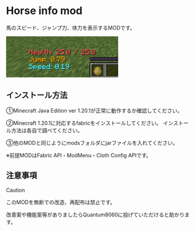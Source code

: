 # Horse info mod

馬のスピード、ジャンプ力、体力を表示するMODです。


![Test Image 1](image/image.png)


## インストール方法
①Minecraft Java Edition ver 1.20.1が正常に動作するか確認してください。


②Minecraft 1.20.1に対応するfabricをインストールしてください。
インストール方法は各自で調べてください。


③他のMODと同じようにmodsフォルダにjarファイルを入れてください。


※前提MODはFabric API・ModMenu・Cloth Config APIです。


## 注意事項
> [!CAUTION]
> このMODを無断での改造、再配布は禁止です。
>
> 改善案や機能案等がありましたらQuantum8060に投げていただけると助かります。
